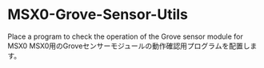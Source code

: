 # MSX0-Grove-Sensor-Utils
Place a program to check the operation of the Grove sensor module for MSX0
MSX0用のGroveセンサーモジュールの動作確認用プログラムを配置します。
